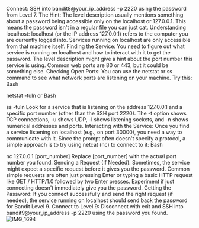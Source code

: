 Connect: SSH into bandit8@your_ip_address -p 2220 using the password from Level 7.
The Hint: The level description usually mentions something about a password being accessible only on the localhost or 127.0.0.1. This means the password isn't in a regular file you can just cat.
Understanding localhost: localhost (or the IP address 127.0.0.1) refers to the computer you are currently logged into. Services running on localhost are only accessible from that machine itself.
Finding the Service: You need to figure out what service is running on localhost and how to interact with it to get the password. The level description might give a hint about the port number this service is using. Common web ports are 80 or 443, but it could be something else.
Checking Open Ports: You can use the netstat or ss command to see what network ports are listening on your machine. Try this:
Bash

netstat -tuln
or
Bash

ss -tuln
Look for a service that is listening on the address 127.0.0.1 and a specific port number (other than the SSH port 2220). The -t option shows TCP connections, -u shows UDP, -l shows listening sockets, and -n shows numerical addresses and ports.
Interacting with the Service: Once you find a service listening on localhost (e.g., on port 30000), you need a way to communicate with it. Since the prompt often doesn't specify a protocol, a simple approach is to try using netcat (nc) to connect to it:
Bash

nc 127.0.0.1 [port_number]
Replace [port_number] with the actual port number you found.
Sending a Request (If Needed): Sometimes, the service might expect a specific request before it gives you the password. Common simple requests are often just pressing Enter or typing a basic HTTP request like GET / HTTP/1.0 followed by two Enter presses. Experiment if just connecting doesn't immediately give you the password.
Getting the Password: If you connect successfully and send the right request (if needed), the service running on localhost should send back the password for Bandit Level 9.
Connect to Level 9: Disconnect with exit and SSH into bandit9@your_ip_address -p 2220 using the password you found.
![IMG_1694](https://github.com/user-attachments/assets/ab213b1a-3888-406f-9e73-d736b88ea9d3)
